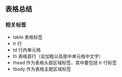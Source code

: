 ## 表格总结

### 相关标签

- table 表格标签
- tr 行
- td 行内单元格
- th 表格首行（会加粗以及居中单元格中文字）
- thead 作为表格头部区域标签，其中要包括 tr 行标签
- tbody 作为表格主题区域标签